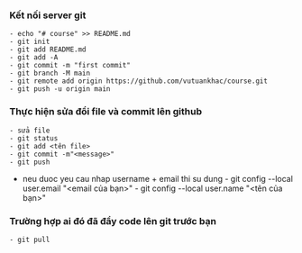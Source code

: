 ### Kết nối server git
    - echo "# course" >> README.md
    - git init
    - git add README.md
    - git add -A
    - git commit -m "first commit"
    - git branch -M main
    - git remote add origin https://github.com/vutuankhac/course.git
    - git push -u origin main
    
### Thực hiện sửa đổi file và commit lên github
    - sửa file
    - git status
    - git add <tên file>
    - git commit -m"<message>" 
    - git push
   - neu duoc yeu cau nhap username + email thi su dung
    - git config --local user.email "<email của bạn>"
    - git config --local user.name "<tên của bạn>"
    
### Trường hợp ai đó đã đẩy code lên git trước bạn
    - git pull
    